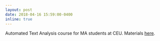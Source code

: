 ```yaml
---
layout: post
date: 2018-04-16 15:59:00-0400
inline: true
---
```


Automated Text Analysis course for MA students at CEU. Materials [here](https://github.com/hjmschoonvelde/ceu_ata).